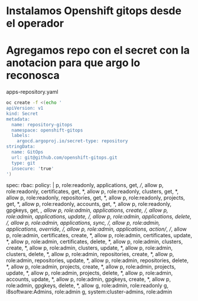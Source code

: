 # Instalamos Openshift gitops desde el operador

# Agregamos repo con el secret con la anotacion para que argo lo reconosca

apps-repository.yaml

```bash
oc create -f <(echo '
apiVersion: v1
kind: Secret
metadata:
  name: repository-gitops
  namespace: openshift-gitops
  labels:
    argocd.argoproj.io/secret-type: repository
stringData:
  name: GitOps
  url: git@github.com/openshift-gitops.git
  type: git
  insecure: 'true'
')
```

spec:
  rbac:
    policy: |
      p, role:readonly, applications, get, */*, allow
      p, role:readonly, certificates, get, *, allow
      p, role:readonly, clusters, get, *, allow
      p, role:readonly, repositories, get, *, allow
      p, role:readonly, projects, get, *, allow
      p, role:readonly, accounts, get, *, allow
      p, role:readonly, gpgkeys, get, *, allow
      p, role:admin, applications, create, */*, allow
      p, role:admin, applications, update, */*, allow
      p, role:admin, applications, delete, */*, allow
      p, role:admin, applications, sync, */*, allow
      p, role:admin, applications, override, */*, allow
      p, role:admin, applications, action/*, */*, allow
      p, role:admin, certificates, create, *, allow
      p, role:admin, certificates, update, *, allow
      p, role:admin, certificates, delete, *, allow
      p, role:admin, clusters, create, *, allow
      p, role:admin, clusters, update, *, allow
      p, role:admin, clusters, delete, *, allow
      p, role:admin, repositories, create, *, allow
      p, role:admin, repositories, update, *, allow
      p, role:admin, repositories, delete, *, allow
      p, role:admin, projects, create, *, allow
      p, role:admin, projects, update, *, allow
      p, role:admin, projects, delete, *, allow
      p, role:admin, accounts, update, *, allow
      p, role:admin, gpgkeys, create, *, allow
      p, role:admin, gpgkeys, delete, *, allow
      g, role:admin, role:readonly
      g, i8software:Admins, role:admin
      g, system:cluster-admins, role:admin